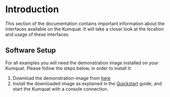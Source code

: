 # Introduction

This section of the documentation contains important information about the interfaces available on the Kumquat. It will take a closer look at the location and usage of these interfaces.

## Software Setup

For all examples you will need the demonstration image installed on your Kumquat. Please follow the steps below, in order to install it:

1. Download the demonstration-image from [here](https://git.netcubesystems.at/NetCube-Systems-Austria/kumquat-buildroot-releases/releases/tag/demo-build)
2. Install the downloaded image as explained in the [Quickstart](quickstart) guide, and start the Kumquat with a console connection.
